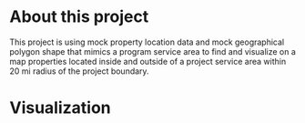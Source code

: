 # About this project
This project is using mock property location data and mock geographical polygon shape that mimics a program service area to find and visualize on a map properties located inside and outside of a project service area within 20 mi radius of the project boundary. 

# Visualization
